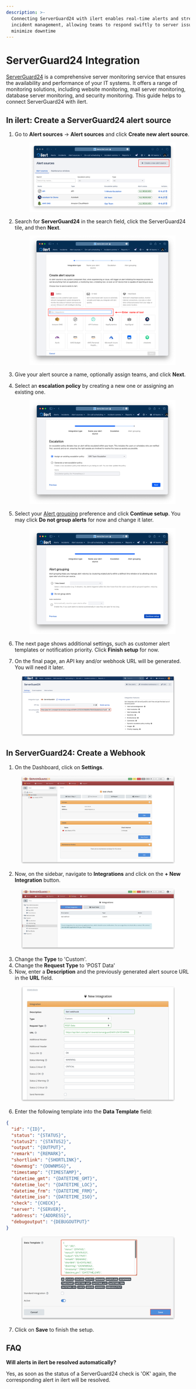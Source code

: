 ```yaml
---
description: >-
  Connecting ServerGuard24 with ilert enables real-time alerts and streamlined
  incident management, allowing teams to respond swiftly to server issues and
  minimize downtime
---
```


# ServerGuard24 Integration

[ServerGuard24](https://www.serverguard24.com/index.html) is a comprehensive server monitoring service that ensures the availability and performance of your IT systems. It offers a range of monitoring solutions, including website monitoring, mail server monitoring, database server monitoring, and security monitoring. This guide helps to connect ServerGuard24 with ilert.

## In ilert: Create a ServerGuard24 alert source <a href="#create-alarm-source" id="create-alarm-source"></a>

1.  Go to **Alert sources** -> **Alert sources** and click **Create new alert source**.

    <figure><img src="../../.gitbook/assets/Screenshot 2023-08-28 at 10.21.10.png" alt=""><figcaption></figcaption></figure>
2.  Search for **ServerGuard24** in the search field, click the ServerGuard24 tile, and then **Next**.&#x20;

    <figure><img src="../../.gitbook/assets/Screenshot 2023-08-28 at 10.24.23.png" alt=""><figcaption></figcaption></figure>
3. Give your alert source a name, optionally assign teams, and click **Next**.
4.  Select an **escalation policy** by creating a new one or assigning an existing one.

    <figure><img src="../../.gitbook/assets/Screenshot 2023-08-28 at 11.37.47.png" alt=""><figcaption></figcaption></figure>
5.  Select your [Alert grouping](../../alerting/alert-sources.md#alert-grouping) preference and click **Continue setup**. You may click **Do not group alerts** for now and change it later.&#x20;

    <figure><img src="../../.gitbook/assets/Screenshot 2023-08-28 at 11.38.24.png" alt=""><figcaption></figcaption></figure>
6. The next page shows additional settings, such as customer alert templates or notification priority. Click **Finish setup** for now.
7. On the final page, an API key and/or webhook URL will be generated. You will need it later.

<figure><img src="../../.gitbook/assets/il-1 (2).png" alt="" width="563"><figcaption></figcaption></figure>

## In ServerGuard24: Create a Webhook

1. On the Dashboard, click on **Settings**.

<figure><img src="../../.gitbook/assets/1 (16).png" alt=""><figcaption></figcaption></figure>

2. Now, on the sidebar, navigate to **Integrations** and click on the **+ New Integration** button.

<figure><img src="../../.gitbook/assets/2 (14).png" alt=""><figcaption></figcaption></figure>

3. Change the **Type** to 'Custom'.
4. Change the **Request Type** to 'POST Data'
5. Now, enter a **Description** and the previously generated alert source URL in the **URL** field.

<figure><img src="../../.gitbook/assets/3 (13).png" alt=""><figcaption></figcaption></figure>

6. Enter the following template into the **Data Template** field:

```json
{
  "id": "{ID}",
  "status": "{STATUS}",
  "status2": "{STATUS2}",
  "output": "{OUTPUT}",
  "remark": "{REMARK}",
  "shortlink": "{SHORTLINK}",
  "downmsg": "{DOWNMSG}",
  "timestamp": "{TIMESTAMP}",
  "datetime_gmt": "{DATETIME_GMT}",
  "datetime_loc": "{DATETIME_LOC}",
  "datetime_frm": "{DATETIME_FRM}",
  "datetime_iso": "{DATETIME_ISO}",
  "check": "{CHECK}",
  "server": "{SERVER}",
  "address": "{ADDRESS}",
  "debugoutput": "{DEBUGOUTPUT}"
}
```

<figure><img src="../../.gitbook/assets/4 (12).png" alt=""><figcaption></figcaption></figure>

7. Click on **Save** to finish the setup.

## FAQ <a href="#faq" id="faq"></a>

**Will alerts in ilert be resolved automatically?**

Yes, as soon as the status of a ServerGuard24 check is 'OK' again, the corresponding alert in ilert will be resolved.
